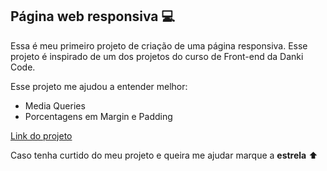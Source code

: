 ## Página web responsiva :computer:

Essa é meu primeiro projeto de criação de uma página responsiva. Esse projeto é inspirado de um dos projetos do curso de Front-end da Danki Code.

Esse projeto me ajudou a entender melhor:

 - Media Queries
 - Porcentagens em Margin e Padding
 
[Link do projeto](https://matheuslima04.github.io/responsive-landing-page/)


Caso tenha curtido do meu projeto e queira me ajudar marque a  **estrela** :arrow_up:
